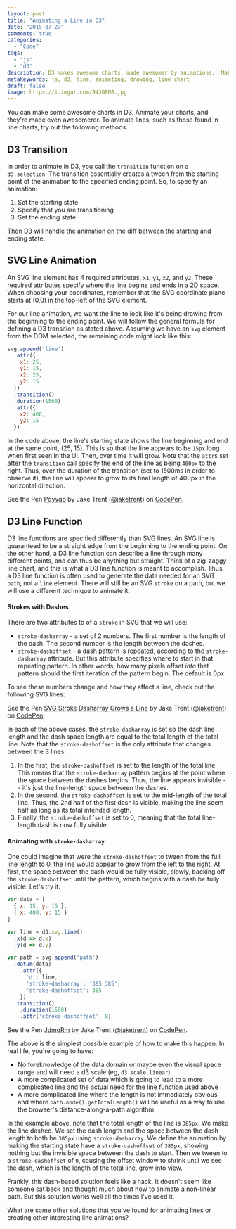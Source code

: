 ```yaml
---
layout: post
title: "Animating a Line in D3"
date: "2015-07-27"
comments: true
categories:
  - "Code"
tags:
  - "js"
  - "d3"
description: D3 makes awesome charts, made awesomer by animations.  Make your lines animate!
metaKeywords: js, d3, line, animating, drawing, line chart
draft: false
image: https://i.imgur.com/94JQ8N8.jpg
---
```


You can make some awesome charts in D3.  Animate your charts, and they're made even awesomerer.  To animate lines, such as those found in line charts, try out the following methods.

<!--more-->

## D3 Transition

In order to animate in D3, you call the `transition` function on a `d3.selection`.  The transition essentially creates a tween from the starting point of the animation to the specified ending point.  So, to specify an animation:

1. Set the starting state
2. Specify that you are transitioning
3. Set the ending state

Then D3 will handle the animation on the diff between the starting and ending state.

## SVG Line Animation

An SVG line element has 4 required attributes, `x1`, `y1`, `x2`, and `y2`.  These required attributes specify where the line begins and ends in a 2D space.  When choosing your coordinates, remember that the SVG coordinate plane starts at (0,0) in the top-left of the SVG element.

For our line animation, we want the line to look like it's being drawing from the beginning to the ending point.  We will follow the general formula for defining a D3 transition as stated above.  Assuming we have an `svg` element from the DOM selected, the remaining code might look like this:

```js
svg.append('line')
  .attr({
    x1: 25,
    y1: 15,
    x2: 25,
    y2: 15
  })
  .transition()
  .duration(1500)
  .attr({
    x2: 400,
    y2: 15
  })
```

In the code above, the line's starting state shows the line beginning and end at the same point, (25, 15).  This is so that the line appears to be `15px` long when first seen in the UI.  Then, over time it will grow.  Note that the `attr`s set after the `transition` call specify the end of the line as being `400px` to the right.  Thus, over the duration of the transition (set to 1500ms in order to observe it), the line will appear to grow to its final length of 400px in the horizontal direction.

<p data-height="266" data-theme-id="1749" data-slug-hash="Pqyvqo" data-default-tab="result" data-user="jaketrent" class='codepen'>See the Pen <a href='http://codepen.io/jaketrent/pen/Pqyvqo/'>Pqyvqo</a> by Jake Trent (<a href='http://codepen.io/jaketrent'>@jaketrent</a>) on <a href='http://codepen.io'>CodePen</a>.</p>
<script async src="//assets.codepen.io/assets/embed/ei.js"></script>

## D3 Line Function

D3 line functions are specified differently than SVG lines.  An SVG line is guaranteed to be a straight edge from the beginning to the ending point.  On the other hand, a D3 line function can describe a line through many different points, and can thus be anything but straight.  Think of a zig-zaggy line chart, and this is what a D3 line function is meant to accomplish.  Thus, a D3 line function is often used to generate the data needed for an SVG `path`, not a `line` element.  There will still be an SVG `stroke` on a path, but we will use a different technique to animate it.

#### Strokes with Dashes

There are two attributes to of a `stroke` in SVG that we will use:

- `stroke-dasharray` - a set of 2 numbers.  The first number is the length of the dash.  The second number is the length between the dashes.
- `stroke-dashoffset` - a dash pattern is repeated, according to the `stroke-dasharray` attribute.  But this attribute specifies where to start in that repeating pattern.  In other words, how many pixels offset *into* that pattern should the first iteration of the pattern begin.  The default is 0px.

To see these numbers change and how they affect a line, check out the following SVG lines:

<p data-height="266" data-theme-id="1749" data-slug-hash="GJYaqK" data-default-tab="result" data-user="jaketrent" class='codepen'>See the Pen <a href='http://codepen.io/jaketrent/pen/GJYaqK/'>SVG Stroke Dasharray Grows a Line</a> by Jake Trent (<a href='http://codepen.io/jaketrent'>@jaketrent</a>) on <a href='http://codepen.io'>CodePen</a>.</p>
<script async src="//assets.codepen.io/assets/embed/ei.js"></script>

In each of the above cases, the `stroke-dasharray` is set so the dash line length and the dash space length are equal to the total length of the total line.  Note that the `stroke-dashoffset` is the only attribute that changes between the 3 lines.

1. In the first, the `stroke-dashoffset` is set to the length of the total line.  This means that the `stroke-dasharray` pattern begins at the point where the space between the dashes begins.  Thus, the line appears invisible -- it's just the line-length space between the dashes.
2. In the second, the `stroke-dashoffset` is set to the mid-length of the total line.  Thus, the 2nd half of the first dash is visible, making the line seem half as long as its total intended length.
3. Finally, the `stroke-dashoffset` is set to 0, meaning that the total line-length dash is now fully visible.

#### Animating with `stroke-dasharray`

One could imagine that were the `stroke-dashoffset` to tween from the full line length to 0, the line would appear to grow from the left to the right.  At first, the space between the dash would be fully visible, slowly, backing off the `stroke-dashoffset` until the pattern, which begins with a dash be fully visible.  Let's try it:

```js
var data = [
  { x: 15, y: 15 },
  { x: 400, y: 15 }
]

var line = d3.svg.line()
  .x(d => d.x)
  .y(d => d.y)

var path = svg.append('path')
  .datum(data)
    .attr({
      'd': line,
      'stroke-dasharray': '385 385',
      'stroke-dashoffset': 385
    })
  .transition()
    .duration(1500)
    .attr('stroke-dashoffset', 0)
```

<p data-height="266" data-theme-id="1749" data-slug-hash="JdmqRm" data-default-tab="result" data-user="jaketrent" class='codepen'>See the Pen <a href='http://codepen.io/jaketrent/pen/JdmqRm/'>JdmqRm</a> by Jake Trent (<a href='http://codepen.io/jaketrent'>@jaketrent</a>) on <a href='http://codepen.io'>CodePen</a>.</p>
<script async src="//assets.codepen.io/assets/embed/ei.js"></script>

The above is the simplest possible example of how to make this happen.  In real life, you're going to have:

- No foreknowledge of the data domain or maybe even the visual space range and will need a d3 scale (eg, `d3.scale.linear`)
- A more complicated set of data which is going to lead to a more complicated line and the actual need for the line function used above
- A more complicated line where the length is not immediately obvious and where `path.node().getTotalLength()` will be useful as a way to use the browser's distance-along-a-path algorithm

In the example above, note that the total length of the line is `385px`.  We make the line dashed.  We set the dash length and the space between the dash length to both be `385px` using `stroke-dasharray`.  We define the animation by making the starting state have a `stroke-dashoffset` of `385px`, showing nothing but the invisible space between the dash to start.  Then we tween to a `stroke-dashoffset` of `0`, causing the offset window to shrink until we see the dash, which is the length of the total line, grow into view.

Frankly, this dash-based solution feels like a hack.  It doesn't seem like someone sat back and thought much about how to animate a non-linear path.  But this solution works well all the times I've used it.

What are some other solutions that you've found for animating lines or creating other interesting line animations?



